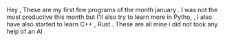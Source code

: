 Hey , These are my first few programs of the month january . I was not the most productive this month but I'll also try to learn more in Pytho, , I also have also started to learn C++ , Rust . 
These are all mine i did not took any help of an AI
